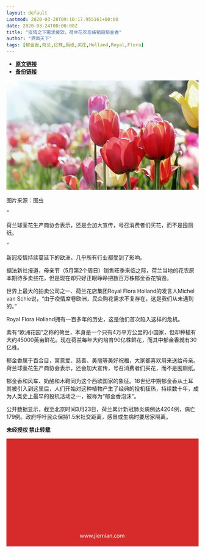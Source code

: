 ```yaml
---
layout: default
Lastmod: 2020-03-28T09:10:17.955161+00:00
date: 2020-03-24T00:00:00Z
title: "疫情之下需求疲软，荷兰花农忍痛销毁郁金香"
author: "界面天下"
tags: [郁金香,荷兰,亿株,厕纸,买花,Holland,Royal,Flora]
---
```


* [**原文链接**](https://mp.weixin.qq.com/s/6eRybB0VZ541_pvu47NEnA)
* [**备份链接**](http://archive.today/FskvF)


![](/images/post/cb6984db25ee49703389603b45e65e32.jpg)

图片来源：图虫

“

  

荷兰球茎花生产商协会表示，还是会加大宣传，号召消费者们买花，而不是囤厕纸。

  

”

新冠疫情持续蔓延下的欧洲，几乎所有行业都受到了影响。

据法新社报道，母亲节（5月第2个周日）销售旺季来临之际，荷兰当地的花农原本期待多卖些花，但是现在却只好正眼睁睁把数百万株郁金香花销毁。

世界上最大的拍卖公司之一、荷兰花店集团Royal Flora Holland的发言人Michel van Schie说，“由于疫情席卷欧洲，民众购花需求不复存在，这是我们从未遇到的。”

Royal Flora Holland拥有一百多年的历史，这是他们首次陷入这样的危机。

素有“欧洲花园”之称的荷兰，本身是一个只有4万平方公里的小国家，但却种植有大约45000英亩鲜花。现在荷兰每年大约培育90亿株鲜花，而其中郁金香就有30亿株。

郁金香属于百合目，寓意爱、慈善、美丽等美好祝福，大家都喜欢用来送给母亲。荷兰球茎花生产商协会表示，还会加大宣传，号召消费者们买花，而不是囤厕纸。

郁金香和风车、奶酪和木鞋同为这个西欧国家的象征。16世纪中期郁金香从土耳其被引入到这里后，人们开始对这种植物产生了经典的投机狂热，持续数十年，成为人类史上最早的投机活动之一，被称为“郁金香泡沫”。

公开数据显示，截至北京时间3月23日，荷兰累计新冠肺炎病例达4204例，病亡179例。政府呼吁民众保持1.5米社交距离，感冒或生病时要居家隔离。

  

**未经授权 禁止转载**

  

  

![](/images/post/3ef9527fd7edfb43b0c70486c7a956af.jpg)

